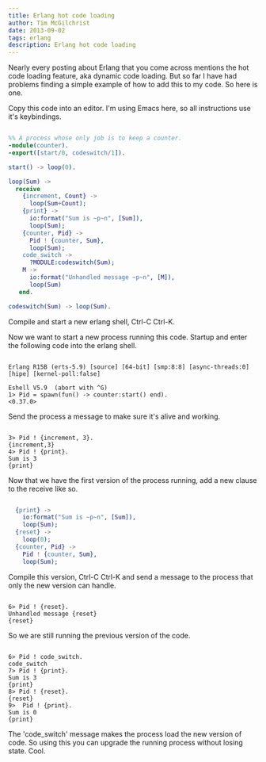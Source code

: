 ```yaml
---
title: Erlang hot code loading
author: Tim McGilchrist
date: 2013-09-02
tags: erlang
description: Erlang hot code loading
---
```


Nearly every posting about Erlang that you come across mentions the hot code
loading feature, aka dynamic code loading. But so far I have had problems
finding a simple example of how to add this to my code. So here is one.

Copy this code into an editor. I'm using Emacs here, so all instructions use it's keybindings.

``` erlang

%% A process whose only job is to keep a counter.
-module(counter).
-export([start/0, codeswitch/1]).

start() -> loop(0).

loop(Sum) ->
  receive
    {increment, Count} ->
      loop(Sum+Count);
    {print} ->
      io:format("Sum is ~p~n", [Sum]),
      loop(Sum);
    {counter, Pid} ->
      Pid ! {counter, Sum},
      loop(Sum);
    code_switch ->
      ?MODULE:codeswitch(Sum);
    M ->
      io:format("Unhandled message ~p~n", [M]),
      loop(Sum)
   end.

codeswitch(Sum) -> loop(Sum).

```

Compile and start a new erlang shell, Ctrl-C Ctrl-K.

Now we want to start a new process running this code. Startup and enter the
following code into the erlang shell.

``` shell

Erlang R15B (erts-5.9) [source] [64-bit] [smp:8:8] [async-threads:0] [hipe] [kernel-poll:false]

Eshell V5.9  (abort with ^G)
1> Pid = spawn(fun() -> counter:start() end).
<0.37.0>

```


Send the process a message to make sure it's alive and working.

``` shell

3> Pid ! {increment, 3}.
{increment,3}
4> Pid ! {print}.
Sum is 3
{print}

```

Now that we have the first version of the process running, add a new clause to
the receive like so.

``` erlang

  {print} ->
    io:format("Sum is ~p~n", [Sum]),
    loop(Sum);
  {reset} ->
    loop(0);
  {counter, Pid} ->
    Pid ! {counter, Sum},
    loop(Sum);

```

Compile this version, Ctrl-C Ctrl-K and send a message to the process that only
the new version can handle.

``` shell

6> Pid ! {reset}.
Unhandled message {reset}
{reset}

```

So we are still running the previous version of the code.

``` shell

6> Pid ! code_switch.
code_switch
7> Pid ! {print}.
Sum is 3
{print}
8> Pid ! {reset}.
{reset}
9>  Pid ! {print}.
Sum is 0
{print}

```

The 'code_switch' message makes the process load the new version of code. So
using this you can upgrade the running process without losing state. Cool.
